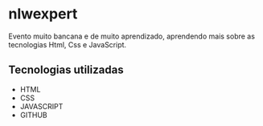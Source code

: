 # nlwexpert
Evento muito bancana e de muito aprendizado, aprendendo mais sobre as tecnologias Html, Css e JavaScript.

## Tecnologias utilizadas

- HTML
- CSS
- JAVASCRIPT
- GITHUB